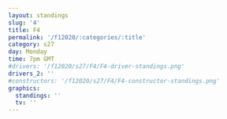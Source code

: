 ```yaml
---
layout: standings
slug: '4'
title: F4
permalink: '/f12020/:categories/:title'
category: s27
day: Monday
time: 7pm GMT
#drivers: '/f12020/s27/F4/F4-driver-standings.png'
drivers_2: ''
#constructors: '/f12020/s27/F4/F4-constructor-standings.png'
graphics:
  standings: ''
  tv: ''
---
```


